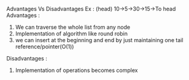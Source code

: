 Advantages Vs Disadvantages
Ex : (head) 10->5->30->15->To head
Advantages : 
1. We can traverse the whole list from any node
2. Implementation of algorithm like round robin
3. we can insert at the beginning and end by just maintaining one tail reference/pointer(O(1))

Disadvantages :
1. Implementation of operations becomes complex